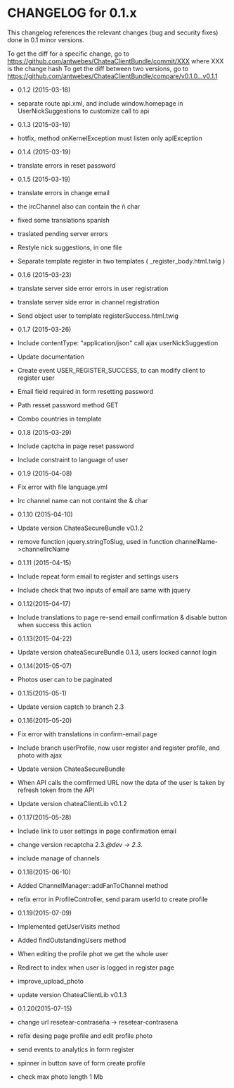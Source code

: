 CHANGELOG for 0.1.x
===================

This changelog references the relevant changes (bug and security fixes) done
in 0.1 minor versions.

To get the diff for a specific change, go to https://github.com/antwebes/ChateaClientBundle/commit/XXX where XXX is the change hash
To get the diff between two versions, go to https://github.com/antwebes/ChateaClientBundle/compare/v0.1.0...v0.1.1

* 0.1.2 (2015-03-18)

 * separate route api.xml, and include window.homepage in UserNickSuggestions to customize call to api

* 0.1.3 (2015-03-19)
 * hotfix, method onKernelException must listen only apiException

* 0.1.4 (2015-03-19)
 * translate errors in reset password
 
* 0.1.5 (2015-03-19)
 * translate errors in change email
 * the ircChannel also can contain the ñ char
 * fixed some translations spanish
 * traslated pending server errors
 * Restyle nick suggestions, in one file
 * Separate template register in two templates ( _register_body.html.twig )
 
* 0.1.6 (2015-03-23)
 * translate server side error errors in user registration
 * translate server side error in channel registration
 * Send object user to template registerSuccess.html.twig

* 0.1.7 (2015-03-26)
 * Include contentType: "application/json" call ajax userNickSuggestion
 * Update documentation
 * Create event USER_REGISTER_SUCCESS, to can modify client to register user
 * Email field required in form resetting password
 * Path resset password method GET
 * Combo countries in template

* 0.1.8 (2015-03-29)
 * Include captcha in page reset password
 * Include constraint to language of user

* 0.1.9 (2015-04-08)
 * Fix error with file language.yml
 * Irc channel name can not containt the & char

* 0.1.10 (2015-04-10)
 * Update version ChateaSecureBundle v0.1.2
 * remove function jquery.stringToSlug, used in function channelName->channelIrcName

* 0.1.11 (2015-04-15)
 * Include repeat form email to register and settings users
 * Include check that two inputs of email are same with jquery

* 0.1.12(2015-04-17)
 * Include translations to page re-send email confirmation & disable button when success this action

* 0.1.13(2015-04-22)
 * Update version chateaSecureBundle 0.1.3, users locked cannot login

* 0.1.14(2015-05-07)
 * Photos user can to be paginated
 
* 0.1.15(2015-05-1)
 * Update version captch to branch 2.3
 
* 0.1.16(2015-05-20)
 * Fix error with translations in confirm-email page
 * Include branch userProfile, now user register and register profile, and photo with ajax
 * Update version ChateaSecureBundle
 * When API calls the comfirmed URL now the data of the user is taken by refresh token from the API
 * Update version chateaClientLib v0.1.2
 
* 0.1.17(2015-05-28)
 * Include link to user settings in page confirmation email
 * change version recaptcha 2.3.*@dev -> 2.3.*
 * include manage of channels
 
* 0.1.18(2015-06-10)
 * Added ChannelManager::addFanToChannel method
 * refix error in ProfileController, send param userId to create profile

* 0.1.19(2015-07-09)
 * Implemented getUserVisits method
 * Added findOutstandingUsers method
 * When editing the profile phot we get the whole user
 * Redirect to index when user is logged in register page
 * improve_upload_photo
 * update version ChateaClientLib v0.1.3
 
* 0.1.20(2015-07-15)
 * change url resetear-contraseña -> resetear-contrasena
 * refix desing page profile and edit profile photo
 * send events to analytics in form register
 * spinner in button save of form create profile
 * check max photo length 1 Mb
